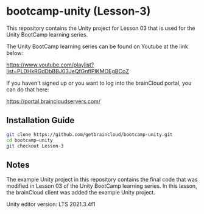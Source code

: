 # bootcamp-unity (Lesson-3)

This repository contains the Unity project for Lesson 03 that is used for the Unity BootCamp learning series.

The Unity BootCamp learning series can be found on Youtube at the link below:

https://www.youtube.com/playlist?list=PLDHkRGdDbBBJ03JeQfGnflPIKMOEgBCoZ


If you haven't signed up or you want to log into the brainCloud portal, you can do that here:

https://portal.braincloudservers.com/


## Installation Guide

```bash
git clone https://github.com/getbraincloud/bootcamp-unity.git
cd bootcamp-unity
git checkout Lesson-3
```

## Notes

The example Unity project in this repository contains the final code that was modified in Lesson 03 of the Unity BootCamp learning series. In this lesson, the brainCloud client was added the example Unity project.

Unity editor version: LTS 2021.3.4f1
